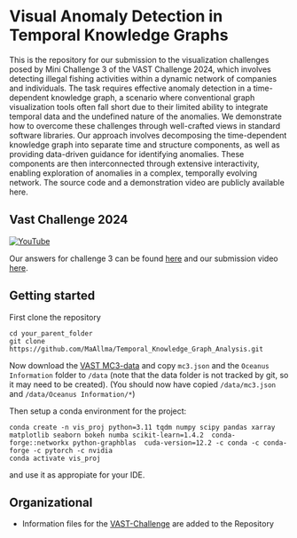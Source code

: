 # Visual Anomaly Detection in Temporal Knowledge Graphs

This is the repository for our submission to the visualization challenges posed by Mini Challenge 3 of the VAST Challenge 2024, which involves detecting illegal fishing activities within a dynamic network of companies and individuals. The task requires effective anomaly detection in a time-dependent knowledge graph, a scenario where conventional graph visualization tools often fall short due to their limited ability to integrate temporal data and the undefined nature of the anomalies. We demonstrate how to overcome these challenges through well-crafted views in standard software libraries. Our approach involves decomposing the time-dependent knowledge graph into separate time and structure components, as well as providing data-driven guidance for identifying anomalies. These components are then interconnected through extensive interactivity, enabling exploration of anomalies in a complex, temporally evolving network. The source code and a demonstration video are publicly available here.

## Vast Challenge 2024
[![YouTube](http://i.ytimg.com/vi/pOLVmvl17jM/hqdefault.jpg)](https://www.youtube.com/watch?v=pOLVmvl17jM)

Our answers for challenge 3 can be found [here](Vast_Challenge_Answers_MC3.md) and our submission video [here](https://youtu.be/pOLVmvl17jM).
## Getting started

First clone the repository
```
cd your_parent_folder
git clone https://github.com/MaAllma/Temporal_Knowledge_Graph_Analysis.git
```

Now download the [VAST MC3-data](https://vast-challenge.github.io/2024/MC3.html) and copy `mc3.json` and the 
`Oceanus Information` folder to `/data` (note that the data folder is not tracked by git, so it may need to be 
created). (You should now have copied `/data/mc3.json` and `/data/Oceanus Information/*`)

Then setup a conda environment for the project:
```
conda create -n vis_proj python=3.11 tqdm numpy scipy pandas xarray matplotlib seaborn bokeh numba scikit-learn=1.4.2  conda-forge::networkx python-graphblas  cuda-version=12.2 -c conda -c conda-forge -c pytorch -c nvidia
conda activate vis_proj
```
and use it as appropiate for your IDE.
## Organizational

- Information files for the [VAST-Challenge](VAST%202024.md) are added to the Repository
